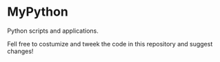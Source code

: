 # MyPython
Python scripts and applications.

Fell free to costumize and tweek the code in this repository and suggest changes!
